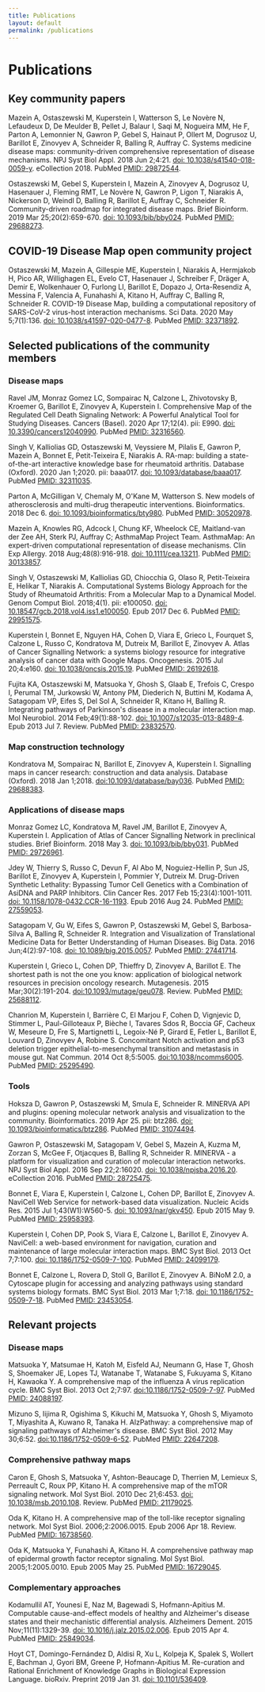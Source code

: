 ```yaml
---
title: Publications
layout: default
permalink: /publications
---
```


# Publications



## Key community papers

Mazein A, Ostaszewski M, Kuperstein I, Watterson S, Le Novère N, Lefaudeux D, De Meulder B, Pellet J, Balaur I, Saqi M, Nogueira MM, He F, Parton A, Lemonnier N, Gawron P, Gebel S, Hainaut P, Ollert M, Dogrusoz U, Barillot E, Zinovyev A, Schneider R, Balling R, Auffray C. Systems medicine disease maps: community-driven comprehensive representation of disease mechanisms. NPJ Syst Biol Appl. 2018 Jun 2;4:21. [doi: 10.1038/s41540-018-0059-y](https://doi.org/10.1038/s41540-018-0059-y). eCollection 2018. PubMed [PMID: 29872544](https://www.ncbi.nlm.nih.gov/pubmed/29872544).

Ostaszewski M, Gebel S, Kuperstein I, Mazein A, Zinovyev A, Dogrusoz U, Hasenauer J, Fleming RMT, Le Novère N, Gawron P, Ligon T, Niarakis A, Nickerson D, Weindl D, Balling R, Barillot E, Auffray C, Schneider R. Community-driven roadmap for integrated disease maps. Brief Bioinform. 2019 Mar 25;20(2):659-670. [doi: 10.1093/bib/bby024](https://doi.org/10.1093/bib/bby024). PubMed [PMID: 29688273](https://www.ncbi.nlm.nih.gov/pubmed/29688273).  

## COVID-19 Disease Map open community project

Ostaszewski M, Mazein A, Gillespie ME, Kuperstein I, Niarakis A, Hermjakob H, Pico AR, Willighagen EL, Evelo CT, Hasenauer J, Schreiber F, Dräger A, Demir E, Wolkenhauer O, Furlong LI, Barillot E, Dopazo J, Orta-Resendiz A, Messina F, Valencia A, Funahashi A, Kitano H, Auffray C, Balling R, Schneider R. COVID-19 Disease Map, building a computational repository of SARS-CoV-2 virus-host interaction mechanisms. Sci Data. 2020 May 5;7(1):136. [doi: 10.1038/s41597-020-0477-8](https://doi.org/10.1038/s41597-020-0477-8). PubMed [PMID: 32371892](https://www.ncbi.nlm.nih.gov/pubmed/32371892).

## Selected publications of the community members
 
### Disease maps

Ravel JM, Monraz Gomez LC, Sompairac N, Calzone L, Zhivotovsky B, Kroemer G, Barillot E, Zinovyev A, Kuperstein I. Comprehensive Map of the Regulated Cell Death Signaling Network: A Powerful Analytical Tool for Studying Diseases. Cancers (Basel). 2020 Apr 17;12(4). pii: E990. [doi: 10.3390/cancers12040990](https://doi.org/10.3390/cancers12040990). PubMed [PMID: 32316560](https://www.ncbi.nlm.nih.gov/pubmed/32316560).

Singh V, Kalliolias GD, Ostaszewski M, Veyssiere M, Pilalis E, Gawron P, Mazein A, Bonnet E, Petit-Teixeira E, Niarakis A. RA-map: building a state-of-the-art interactive knowledge base for rheumatoid arthritis. Database (Oxford). 2020 Jan 1;2020. pii: baaa017. [doi: 10.1093/database/baaa017](https://doi.org/10.1093/database/baaa017). PubMed [PMID: 32311035](https://www.ncbi.nlm.nih.gov/pubmed/32311035).

Parton A, McGilligan V, Chemaly M, O'Kane M, Watterson S. New models of atherosclerosis and multi-drug therapeutic interventions. Bioinformatics. 2018 Dec 6. [doi: 10.1093/bioinformatics/bty980](https://doi.org/10.1093/bioinformatics/bty980). PubMed [PMID: 30520978](https://www.ncbi.nlm.nih.gov/pubmed/30520978).  

Mazein A, Knowles RG, Adcock I, Chung KF, Wheelock CE, Maitland-van der Zee AH, Sterk PJ, Auffray C; AsthmaMap Project Team. AsthmaMap: An expert-driven computational representation of disease mechanisms. Clin Exp Allergy. 2018 Aug;48(8):916-918. [doi: 10.1111/cea.13211](https://doi.org/10.1111/cea.13211). PubMed [PMID: 30133857](https://www.ncbi.nlm.nih.gov/pubmed/30133857).

Singh V, Ostaszewski M, Kalliolias GD, Chiocchia G, Olaso R, Petit-Teixeira E, Helikar T, Niarakis A. Computational Systems Biology Approach for the Study of Rheumatoid Arthritis: From a Molecular Map to a Dynamical Model. Genom Comput Biol. 2018;4(1). pii: e100050. [doi: 10.18547/gcb.2018.vol4.iss1.e100050](https://doi.org/10.18547/gcb.2018.vol4.iss1.e100050). Epub 2017 Dec 6. PubMed [PMID: 29951575](https://www.ncbi.nlm.nih.gov/pubmed/29951575). 

Kuperstein I, Bonnet E, Nguyen HA, Cohen D, Viara E, Grieco L, Fourquet S, Calzone L, Russo C, Kondratova M, Dutreix M, Barillot E, Zinovyev A. Atlas of Cancer Signalling Network: a systems biology resource for integrative analysis of cancer data with Google Maps. Oncogenesis. 2015 Jul 20;4:e160. [doi: 10.1038/oncsis.2015.19](https://doi.org/10.1038/oncsis.2015.19). PubMed [PMID: 26192618](https://www.ncbi.nlm.nih.gov/pubmed/26192618).  

Fujita KA, Ostaszewski M, Matsuoka Y, Ghosh S, Glaab E, Trefois C, Crespo I, Perumal TM, Jurkowski W, Antony PM, Diederich N, Buttini M, Kodama A, Satagopam VP, Eifes S, Del Sol A, Schneider R, Kitano H, Balling R. Integrating pathways of Parkinson's disease in a molecular interaction map. Mol Neurobiol. 2014 Feb;49(1):88-102. [doi: 10.1007/s12035-013-8489-4](https://doi.org/10.1007/s12035-013-8489-4). Epub 2013 Jul 7. Review. PubMed [PMID: 23832570](https://www.ncbi.nlm.nih.gov/pubmed/23832570).  

### Map construction technology

Kondratova M, Sompairac N, Barillot E, Zinovyev A, Kuperstein I. Signalling maps in cancer research: construction and data analysis. Database (Oxford). 2018 Jan 1;2018. [doi:10.1093/database/bay036](https://doi.org/10.1093/database/bay036). PubMed [PMID: 29688383](https://www.ncbi.nlm.nih.gov/pubmed/29688383).

### Applications of disease maps

Monraz Gomez LC, Kondratova M, Ravel JM, Barillot E, Zinovyev A, Kuperstein I. Application of Atlas of Cancer Signalling Network in preclinical studies. Brief Bioinform. 2018 May 3. [doi: 10.1093/bib/bby031](https://doi.org/10.1093/bib/bby031). PubMed [PMID: 29726961](https://www.ncbi.nlm.nih.gov/pubmed/29726961).

Jdey W, Thierry S, Russo C, Devun F, Al Abo M, Noguiez-Hellin P, Sun JS, Barillot E, Zinovyev A, Kuperstein I, Pommier Y, Dutreix M. Drug-Driven Synthetic Lethality: Bypassing Tumor Cell Genetics with a Combination of AsiDNA and PARP Inhibitors. Clin Cancer Res. 2017 Feb 15;23(4):1001-1011. [doi: 10.1158/1078-0432.CCR-16-1193](https://doi.org/10.1158/1078-0432.CCR-16-1193). Epub 2016 Aug 24. PubMed [PMID: 27559053](https://www.ncbi.nlm.nih.gov/pubmed/27559053).  

Satagopam V, Gu W, Eifes S, Gawron P, Ostaszewski M, Gebel S, Barbosa-Silva A, Balling R, Schneider R. Integration and Visualization of Translational Medicine Data for Better Understanding of Human Diseases. Big Data. 2016 Jun;4(2):97-108. [doi: 10.1089/big.2015.0057](https://doi.org/10.1089/big.2015.0057). PubMed [PMID: 27441714](https://www.ncbi.nlm.nih.gov/pubmed/27441714).

Kuperstein I, Grieco L, Cohen DP, Thieffry D, Zinovyev A, Barillot E. The shortest path is not the one you know: application of biological network resources in precision oncology research. Mutagenesis. 2015 Mar;30(2):191-204. [doi:10.1093/mutage/geu078](https://doi.org/10.1093/mutage/geu078). Review. PubMed [PMID: 25688112](https://www.ncbi.nlm.nih.gov/pubmed/25688112).  

Chanrion M, Kuperstein I, Barrière C, El Marjou F, Cohen D, Vignjevic D, Stimmer L, Paul-Gilloteaux P, Bièche I, Tavares Sdos R, Boccia GF, Cacheux W, Meseure D, Fre S, Martignetti L, Legoix-Né P, Girard E, Fetler L, Barillot E, Louvard D, Zinovyev A, Robine S. Concomitant Notch activation and p53 deletion trigger epithelial-to-mesenchymal transition and metastasis in mouse gut. Nat Commun. 2014 Oct 8;5:5005. [doi:10.1038/ncomms6005](https://doi.org/10.1038/ncomms6005). PubMed [PMID: 25295490](https://www.ncbi.nlm.nih.gov/pubmed/25295490).  

### Tools

Hoksza D, Gawron P, Ostaszewski M, Smula E, Schneider R. MINERVA API and plugins: opening molecular network analysis and visualization to the community. Bioinformatics. 2019 Apr 25. pii: btz286. [doi: 10.1093/bioinformatics/btz286](https://doi.org/10.1093/bioinformatics/btz286). PubMed [PMID: 31074494](https://www.ncbi.nlm.nih.gov/pubmed/31074494).

Gawron P, Ostaszewski M, Satagopam V, Gebel S, Mazein A, Kuzma M, Zorzan S, McGee F, Otjacques B, Balling R, Schneider R. MINERVA - a platform for visualization and curation of molecular interaction networks. NPJ Syst Biol Appl. 2016 Sep 22;2:16020. [doi: 10.1038/npjsba.2016.20](https://doi.org/10.1038/npjsba.2016.20). eCollection 2016. PubMed [PMID: 28725475](https://www.ncbi.nlm.nih.gov/pubmed/28725475).  

Bonnet E, Viara E, Kuperstein I, Calzone L, Cohen DP, Barillot E, Zinovyev A. NaviCell Web Service for network-based data visualization. Nucleic Acids Res. 2015 Jul 1;43(W1):W560-5. [doi: 10.1093/nar/gkv450](https://doi.org/10.1093/nar/gkv450). Epub 2015 May 9. PubMed [PMID: 25958393](https://www.ncbi.nlm.nih.gov/pubmed/25958393).  

Kuperstein I, Cohen DP, Pook S, Viara E, Calzone L, Barillot E, Zinovyev A. NaviCell: a web-based environment for navigation, curation and maintenance of large molecular interaction maps. BMC Syst Biol. 2013 Oct 7;7:100. [doi: 10.1186/1752-0509-7-100](https://doi.org/10.1186/1752-0509-7-100). PubMed [PMID: 24099179](https://www.ncbi.nlm.nih.gov/pubmed/24099179).  

Bonnet E, Calzone L, Rovera D, Stoll G, Barillot E, Zinovyev A. BiNoM 2.0, a Cytoscape plugin for accessing and analyzing pathways using standard systems biology formats. BMC Syst Biol. 2013 Mar 1;7:18. [doi: 10.1186/1752-0509-7-18](https://doi.org/10.1186/1752-0509-7-18). PubMed [PMID: 23453054](https://www.ncbi.nlm.nih.gov/pubmed/23453054).  

## Relevant projects

### Disease maps

Matsuoka Y, Matsumae H, Katoh M, Eisfeld AJ, Neumann G, Hase T, Ghosh S, Shoemaker JE, Lopes TJ, Watanabe T, Watanabe S, Fukuyama S, Kitano H, Kawaoka Y. A comprehensive map of the influenza A virus replication cycle. BMC Syst Biol. 2013 Oct 2;7:97. [doi:10.1186/1752-0509-7-97](https://doi.org/10.1186/1752-0509-7-97). PubMed [PMID: 24088197](https://www.ncbi.nlm.nih.gov/pubmed/24088197).  

Mizuno S, Iijima R, Ogishima S, Kikuchi M, Matsuoka Y, Ghosh S, Miyamoto T, Miyashita A, Kuwano R, Tanaka H. AlzPathway: a comprehensive map of signaling pathways of Alzheimer's disease. BMC Syst Biol. 2012 May 30;6:52. [doi:10.1186/1752-0509-6-52](https://doi.org/10.1186/1752-0509-6-52). PubMed [PMID: 22647208](https://www.ncbi.nlm.nih.gov/pubmed/22647208).  

### Comprehensive pathway maps

Caron E, Ghosh S, Matsuoka Y, Ashton-Beaucage D, Therrien M, Lemieux S, Perreault C, Roux PP, Kitano H. A comprehensive map of the mTOR signaling network. Mol Syst Biol. 2010 Dec 21;6:453. [doi: 10.1038/msb.2010.108](https://doi.org/10.1038/msb.2010.108). Review. PubMed [PMID: 21179025](https://www.ncbi.nlm.nih.gov/pubmed/21179025).

Oda K, Kitano H. A comprehensive map of the toll-like receptor signaling network. Mol Syst Biol. 2006;2:2006.0015. Epub 2006 Apr 18. Review. PubMed [PMID: 16738560](https://www.ncbi.nlm.nih.gov/pubmed/16738560).

Oda K, Matsuoka Y, Funahashi A, Kitano H. A comprehensive pathway map of epidermal growth factor receptor signaling. Mol Syst Biol. 2005;1:2005.0010. Epub 2005 May 25. PubMed [PMID: 16729045](https://www.ncbi.nlm.nih.gov/pubmed/16729045).

### Complementary approaches

Kodamullil AT, Younesi E, Naz M, Bagewadi S, Hofmann-Apitius M. Computable cause-and-effect models of healthy and Alzheimer's disease states and their mechanistic differential analysis. Alzheimers Dement. 2015 Nov;11(11):1329-39. [doi: 10.1016/j.jalz.2015.02.006](https://doi.org/10.1016/j.jalz.2015.02.006). Epub 2015 Apr 4. PubMed [PMID: 25849034](https://www.ncbi.nlm.nih.gov/pubmed/25849034).

Hoyt CT, Domingo-Fernández D, Aldisi R, Xu L, Kolpeja K, Spalek S, Wollert E, Bachman J, Gyori BM, Greene P, Hofmann-Apitius M. Re-curation and Rational Enrichment of Knowledge Graphs in Biological Expression Language. bioRxiv. Preprint 2019 Jan 31. [doi: 10.1101/536409](https://doi.org/10.1101/536409).
